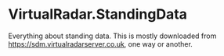 ﻿# VirtualRadar.StandingData

Everything about standing data. This is mostly downloaded from
https://sdm.virtualradarserver.co.uk, one way or another.